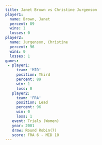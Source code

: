 ```yaml
---
title: Janet Brown vs Christine Jurgenson
player1:                    
  name: Brown, Janet        
  percent: 89               
  wins: 1                   
  losses: 0                 
player2:                    
  name: Jurgenson, Christine
  percent: 96               
  wins: 0                   
  losses: 1                 
games:
 - player1:         
     team: 'MID'    
     position: Third
     percent: 89    
     win: 1         
     loss: 0        
   player2:        
     team: 'FRA'   
     position: Lead
     percent: 96   
     win: 0        
     loss: 1       
   event: Trials (Women)
   year: 2001           
   draw: Round Robin(7) 
   score: FRA 6 - MID 10
---
```

